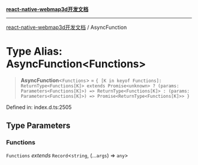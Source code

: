 [**react-native-webmap3d开发文档**](../README.md)

***

[react-native-webmap3d开发文档](../globals.md) / AsyncFunction

# Type Alias: AsyncFunction\<Functions\>

> **AsyncFunction**\<`Functions`\> = `{ [K in keyof Functions]: ReturnType<Functions[K]> extends Promise<unknown> ? (params: Parameters<Functions[K]>) => ReturnType<Functions[K]> : (params: Parameters<Functions[K]>) => Promise<ReturnType<Functions[K]>> }`

Defined in: index.d.ts:2505

## Type Parameters

### Functions

`Functions` *extends* `Record`\<`string`, (...`args`) => `any`\>

